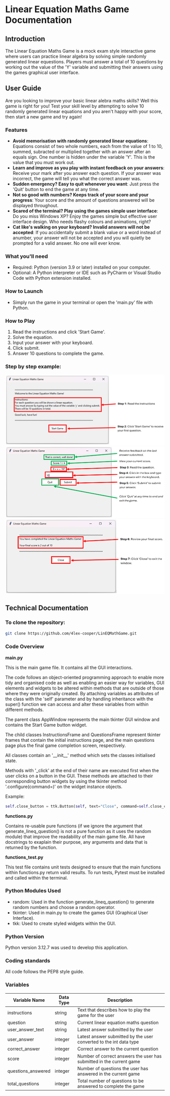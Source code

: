 # Linear Equation Maths Game Documentation

## Introduction

The Linear Equation Maths Game is a mock exam style interactive game where users can practice linear algebra by solving simple randomly generated linear equestions. Players must answer a total of 10 questions by working out the value of the 'Y' variable and submitting their answers using the games graphical user interface.


## User Guide

Are you looking to improve your basic linear alebra maths skills? Well this game is right for you! Test your skill level by attempting to solve 10 randomly generated linear equations and you aren't happy with your score, then start a new game and try again!


### Features
- **Avoid memorisation with randomly generated linear equations**: Equations consist of two whole numbers, each from the value of 1 to 10, summed, subracted or multiplied together with an answer after an equals sign. One number is hidden under the variable 'Y'. This is the value that you must work out.
- **Learn and improve as you play with instant feedback on your answers**: Receive your mark after you answer each question. If your answer was incorrect, the game will tell you what the correct answer was. 
- **Sudden emergency? Easy to quit whenever you want**: Just press the 'Quit' button to end the game at any time.
- **Not so good with numbers? Keeps track of your score and your progress**: Your score and the amount of questions answered will be displayed throughout.  
- **Scared of the terminal? Play using the games simple user interface**: Do you miss Windows XP? Enjoy the games simple but effective user interface design. Who needs flashy colours and animations, right?
- **Cat like's walking on your keyboard? Invalid answers will not be accepted**: If you accidentally submit a blank value or a word instead of anumber, your answer will not be accepted and you will quietly be prompted for a valid answer. No one will ever know.


### What you'll need

- Required: Python (version 3.9 or later) installed on your computer.
- Optional: A Python interpreter or IDE such as PyCharm or Visual Studio Code with Python extension installed.

### How to Launch
- Simply run the game in your terminal or open the 'main.py' file with Python.

### How to Play
1. Read the instructions and click 'Start Game'.
2. Solve the equation.
3. Input your answer with your keyboard.
4. Click submit.
5. Answer 10 questions to complete the game.

### Step by step example:
![image of Instructions Page Guide](https://github.com/4lex-cooper/LinEqMathGame/blob/main/Instructions%20Page%20Guide.png)
![image of Questions Page Guide](https://github.com/4lex-cooper/LinEqMathGame/blob/main/Questions%20Page%20Guide.png)
![image of Game Completed Page Guide](https://github.com/4lex-cooper/LinEqMathGame/blob/main/Game%20Completed%20Page%20Guide.png)


## Technical Documentation

### To clone the repository:

```bash
git clone https://github.com/4lex-cooper/LinEQMathGame.git
```


### Code Overview

**main.py**

This is the main game file. It contains all the GUI interactions.

The code follows an object-oriented programming approach to enable more tidy and organised code as well as enabling an easier way for variables, GUI elements and widgets to be altered within methods that are outside of those where they were originally created. By attaching variables as attributes of the class with the 'self' parameter and by handling inheritance with the super() function we can access and alter these variables from within different methods.

The parent class AppWindow represents the main tkinter GUI window and contains the Start Game button widget.

The child classes InstructionsFrame and QuestionsFrame represent tkinter frames that contain the initial instructions page, and the main questions page plus the final game completion screen, respectively.

All classes contain an '\_\_init__' method which sets the classes initialised state. 

Methods with '_click' at the end of their name are executed first when the user clicks on a button in the GUI. These methods are attached to their corresponding button widgets by using the tkinter method '.configure(command=)' on the widget instance objects. 

Example:

```python
self.close_button = ttk.Button(self, text="Close", command=self.close_click)
```

**functions.py**

Contains re-usable pure functions (if we ignore the argument that generate_lineq_question() is not a pure function as it uses the random module) that improve the readability of the main game file. All have docstrings to exaplain their purpose, any arguments and data that is returned by the function.


**functions_test.py**

This test file contains unit tests designed to ensure that the main functions within functions.py return valid results. To run tests, Pytest must be installed and called within the terminal.


### Python Modules Used

- random: Used in the function generate_lineq_question() to generate random numbers and choose a random operator.
- tkinter: Used in main.py to create the games GUI (Graphical User Interface).
- tkk: Used to create styled widgets within the GUI.


### Python Version

Python version 3.12.7 was used to develop this application.

### Coding standards

All code follows the PEP8 style guide.


### Variables

| Variable Name     | Data Type | Description                                              |
| ----------------- | --------- | -------------------------------------------------------- |
| instructions      | string    | Text that describes how to play the game for the user |
| question          | string    | Current linear equation maths question |
| user_answer_text  | string    | Latest answer submitted by the user |
| user_answer       | integer   | Latest answer submitted by the user converted to the int data type |
| correct_answer    | integer   | Correct answer to the current question |
| score             | integer   | Number of correct answers the user has submitted in the current game |
| questions_answered | integer  | Number of questions the user has answered in the current game |
| total_questions   | integer   | Total number of questions to be answered to complete the game |





